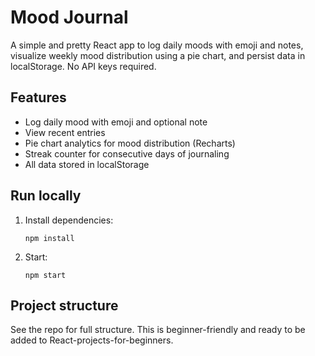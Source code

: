 # Mood Journal

A simple and pretty React app to log daily moods with emoji and notes, visualize weekly mood distribution using a pie chart, and persist data in localStorage. No API keys required.

## Features
- Log daily mood with emoji and optional note
- View recent entries
- Pie chart analytics for mood distribution (Recharts)
- Streak counter for consecutive days of journaling
- All data stored in localStorage

## Run locally
1. Install dependencies:
   ```
   npm install
   ```
2. Start:
   ```
   npm start
   ```

## Project structure
See the repo for full structure. This is beginner-friendly and ready to be added to React-projects-for-beginners.
